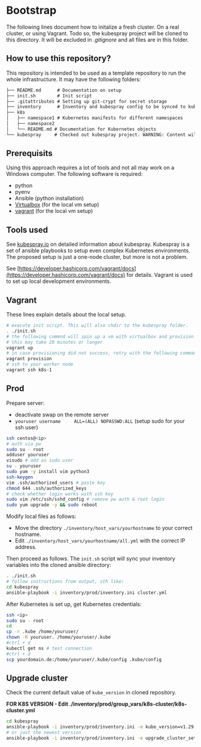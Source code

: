 # Bootstrap

The following lines document how to initalize a fresh cluster. On a real cluster, or using Vagrant. Todo so, the kubespray project will be cloned to this directory. It will be excluded in *.gitignore* and all files are in this folder.

## How to use this repository?

This repository is intended to be used as a template repository to run the whole infrastructure. It may have the following folders:

```txt
├── README.md      # Documentation on setup
├── init.sh        # Init script
├── .gitattributes # Setting up git-crypt for secret storage
├── inventory      # Inventory and kubespray config to be synced to kubespray directory
├── k8s     
│   ├── namespace1 # Kubernetes manifests for different namespaces
│   ├── namespace2
│   └── README.md # Documentation for Kubernetes objects
└── kubespray     # Checked out kubespray project. WARNING: Content will remove regularly.
```

## Prerequisits

Using this approach requires a lot of tools and not all may work on a Windows computer. The following software is required:

* python
* pyenv
* Ansible (python installation)
* [Virtualbox](https://www.virtualbox.org/wiki/Downloads) (for the local vm setup)
* [vagrant](https://developer.hashicorp.com/vagrant/docs/installation) (for the local vm setup)

## Tools used

See [kubespray.io](https://kubespray.io/) on detailed information about kubespray. Kubespray is a set of ansible playbooks to setup even complex Kubernetes environments. The proposed setup is just a one-node cluster, but more is not a problem.

See [https://developer.hashicorp.com/vagrant/docs](https://developer.hashicorp.com/vagrant/docs) for details. Vagrant is used to set up local development environments.

## Vagrant

These lines explain details about the local setup.

```sh
# execute init script. This will also chdir to the kubespray folder.
. ./init.sh
# the following commnd will spin up a vm with virtualbox and provision with kubespray
# this may take 20 minutes or longer
vagrant up
# in case provisioning did not success, retry with the following command
vagrant provision
# ssh to your worker node
vagrant ssh k8s-1
```

## Prod

Prepare server:

* deactivate swap on the remote server
* `youruser username     ALL=(ALL) NOPASSWD:ALL` (setup sudo for your ssh user)

```sh
ssh centos@<ip>
# auth via pw
sudo su - root
adduser youruser
visudo # add as sudo user
su - youruser
sudo yum -y install vim python3
ssh-keygen
vim .ssh/authorized_users # paste key
chmod 644 .ssh/authorized_keys
# check whether login works with ssh key
sudo vim /etc/ssh/sshd_config # remove pw auth & root login
sudo yum upgrade -y && sudo reboot
```

Modify local files as follows:

* Move the directory `./inventory/host_vars/yourhostname` to your correct hostname.
* Edit `./inventory/host_vars/yourhostname/all.yml` with the correct IP address.

Then proceed as follows. The `init.sh` script will sync your inventory variables into the cloned ansible directory:

```sh
. ./init.sh
# follow instructions from output, sth like:
cd kubespray
ansible-playbook -i inventory/prod/inventory.ini cluster.yml
```

After Kubernetes is set up, get Kubernetes credentials:

```sh
ssh <ip>
sudo su - root
cd
cp -r .kube /home/youruser/
chown -R youruser. /home/youruser/.kube
#ctrl + d
kubectl get ns # test connection
#ctrl + d
scp yourdomain.de:/home/youruser/.kube/config .kube/config
```

## Upgrade cluster

Check the current default value of `kube_version` in cloned repository.

**FOR K8S VERSION - Edit ./inventory/prod/group_vars/k8s-cluster/k8s-cluster.yml**

```sh
cd kubespray
ansible-playbook -i inventory/prod/inventory.ini -e kube_version=v1.29.2 -e upgrade_cluster_setup=true cluster.yml
# or just the newest version
ansible-playbook -i inventory/prod/inventory.ini -e upgrade_cluster_setup=true cluster.yml
```

